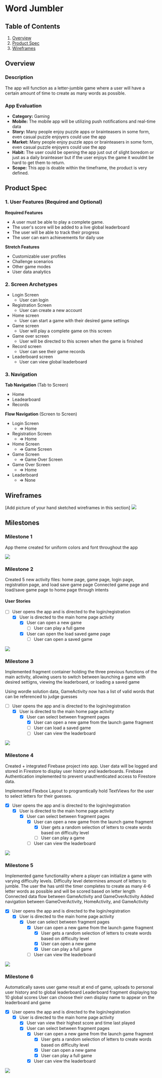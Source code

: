 # Word Jumbler

## Table of Contents

1. [Overview](#Overview)
1. [Product Spec](#Product-Spec)
1. [Wireframes](#Wireframes)

## Overview

### Description

The app will function as a letter-jumble game where a user will have a certain amount of time to create as many words as possible.

### App Evaluation

- **Category:** Gaming
- **Mobile:** The mobile app will be utilizing push notifications and real-time data 
- **Story:** Many people enjoy puzzle apps or brainteasers in some form, even casual puzzle enjoyers could use the app
- **Market:** Many people enjoy puzzle apps or brainteasers in some form, even casual puzzle enjoyers could use the app
- **Habit:** The user could be opening the app just out of slight boredom or just as a daily brainteaser but if the user enjoys the game it wouldnt be hard to get them to return.
- **Scope:** This app is doable within the timeframe, the product is very defined.

## Product Spec

### 1. User Features (Required and Optional)

**Required Features**

* A user must be able to play a complete game.
* The user's score will be added to a live global leaderboard
* The user will be able to track their progress
* The user can earn achievements for daily use

**Stretch Features**

* Customizable user profiles
* Challenge scenarios
* Other game modes
* User data analytics

### 2. Screen Archetypes

- Login Screen
  - User can login
- Registration Screen
  - User can create a new account
- Home screen
    - User can start a game with their desired game settings
- Game screen
    - User will play a complete game on this screen
- Game over screen
    - User will be directed to this screen when the game is finished
- Record screen
    - User can see their game records
- Leaderboard screen
    - User can view global leaderboard

### 3. Navigation

**Tab Navigation** (Tab to Screen)

* Home
* Leadearboard
* Records

**Flow Navigation** (Screen to Screen)

- Login Screen
  - => Home
- Registration Screen
  - => Home
- Home Screen
    - => Game Screen
- Game Screen
    - => Game Over Screen
- Game Over Screen
    - => Home
- Leaderboard
    - => None

## Wireframes

[Add picture of your hand sketched wireframes in this section]
![](https://github.com/CP-FA2022/word-jumbler/blob/main/milestones/IMG_5107.jpg)

## Milestones
### Milestone 1
App theme created for uniform colors and font throughout the app

![](https://github.com/CP-FA2022/word-jumbler/blob/main/milestones/Milestone1.gif)

### Milestone 2
Created 5 new activity files: home page, game page, login page, registration page, and load save game page
Connected game page and load/save game page to home page through intents
#### User Stories
- [ ] User opens the app and is directed to the login/registration
  - [x] User is directed to the main home page activity
    - [x] User can open a new game
      - [ ] User can play a full game
    - [x] User can open the load saved game page
      - [ ] User can open a saved game

![](https://github.com/CP-FA2022/word-jumbler/blob/main/milestones/Milestone2.gif)

### Milestone 3
Implemented fragment container holding the three previous functions of the main activity, allowing users to switch between launching a game with desired settigns, viewing the leaderboard, or loading a saved game

Using wordle solution data, GameActivity now has a list of valid words that can be referenced to judge guesses

- [ ] User opens the app and is directed to the login/registration
  - [x] User is directed to the main home page activity
    - [x] User can select between fragment pages
      - [x] User can open a new game from the launch game fragment
      - [ ] User can load a saved game
      - [ ] User can view the leaderboard
    
![](https://github.com/CP-FA2022/word-jumbler/blob/main/milestones/Milestone3.gif)

### Milestone 4

Created + integrated Firebase project into app. User data will be logged and stored in Firestore to display user history and leaderboards. Firebase Authentication implemented to prevent unauthenticated access to Firestore data.

Implemented Flexbox Layout to programtically hold TextViews for the user to select letters for their guesses.

- [x] User opens the app and is directed to the login/registration
  - [x] User is directed to the main home page activity
    - [x] User can select between fragment pages
      - [x] User can open a new game from the launch game fragment
        - [x] User gets a random selection of letters to create words based on difficulty level
        - [ ] User can play a game
      - [ ] User can view the leaderboard
     
![](https://github.com/CP-FA2022/word-jumbler/blob/main/milestones/Milestone4.gif)

### Milestone 5

Implemented game functionality where a player can initialize a game with varying difficulty levels. Difficulty level determines amount of letters to jumble. The user the has until the timer completes to create as many 4-6 letter words as possible and will be scored based on letter length
Connected data flow between GameActivity and GameOverActivity
Added navigation between GameOverActivity, HomeActivity, and GameActivity

- [x] User opens the app and is directed to the login/registration
  - [x] User is directed to the main home page activity
    - [x] User can select between fragment pages
      - [x] User can open a new game from the launch game fragment
        - [x] User gets a random selection of letters to create words based on difficulty level
        - [x] User can open a new game
        - [x] User can play a full game
      - [ ] User can view the leaderboard

![](https://github.com/CP-FA2022/word-jumbler/blob/main/milestones/Milestone5.gif)

### Milestone 6

Automatically saves user game result at end of game, uploads to personal user history and to global leaderboard
Leaderboard fragment displaying top 10 global scores
User can choose their own display name to appear on the leaderboard and game

- [x] User opens the app and is directed to the login/registration
  - [x] User is directed to the main home page activity
    - [x] User van view their highest score and time last played
    - [x] User can select between fragment pages
      - [x] User can open a new game from the launch game fragment
        - [x] User gets a random selection of letters to create words based on difficulty level
        - [x] User can open a new game
        - [x] User can play a full game
      - [x] User can view the leaderboard
  
![](https://github.com/CP-FA2022/word-jumbler/blob/main/milestones/Milestone6.gif)

